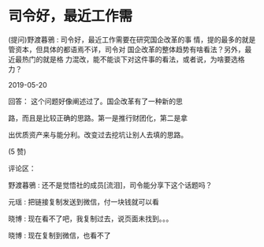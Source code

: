 # 司令好，最近工作需

(提问)野渡暮鴉 : 司令好，最近工作需要在研究国企改革的事 情，提的最多的就是管资本，但具体的都语焉不详，司令对 国企改革的整体趋势有啥看法？另外，最近最热门的就是格 力混改，能不能谈下对这件事的看法，或者说，为啥要选格 力？

2019-05-20

回答： 这个问题好像阐述过了。国企改革有了一种新的思

路，而且是比较正确的思路。第一是推行财团化，第二是拿

出优质资产来与能分利。改变过去挖坑让别人去填的思路。

(5 赞)

评论区：

野渡暮鴉 : 还不是觉悟社的成员[流泪]，司令能分享下这个话题吗？

元瑶 : 把链接复制发送到微信，付一块钱就可以看

晓博 : 现在看不了吧，我复制过去，说页面未找到。。。

晓博 : 现在复制到微信，也看不了